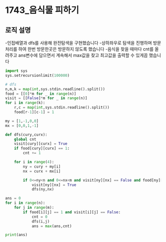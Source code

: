 # 1743_음식물 피하기

## **로직 설명**
-인접배열과 dfs를 사용해 완전탐색을 구현했습니다
-상하좌우로 탐색을 진행하며 방문처리를 하여 한번 방문한곳은 방문하지 않도록 했습니다
-음식을 찾을 때마다 cnt를 올려주고 ans변수에 담으면서 계속해서 max값을 찾고 최고값을 출력할 수 있게끔 했습니다


```python
import sys
sys.setrecursionlimit(100000)

# dfs
n,m,k = map(int,sys.stdin.readline().split())
food = [[0]*m for _ in range(n)]
visit = [[False]*m for _ in range(n)]
for i in range(k):
    r,c = map(int,sys.stdin.readline().split())
    food[r-1][c-1] = 1

my = [1,-1,0,0]
mx = [0,0,1,-1]

def dfs(cury,curx):
    global cnt
    visit[cury][curx] = True
    if food[cury][curx] == 1:
        cnt += 1

    for i in range(4):
        ny = cury + my[i]
        nx = curx + mx[i]

        if 0<=ny<n and 0<=nx<m and visit[ny][nx] == False and food[ny][nx] == 1:
            visit[ny][nx] = True
            dfs(ny,nx)

ans = 0
for i in range(n):
    for j in range(m):
        if food[i][j] == 1 and visit[i][j] == False:
            cnt = 0
            dfs(i,j)
            ans = max(ans,cnt)

print(ans)
